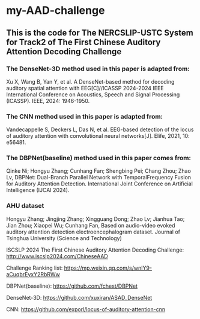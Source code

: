 # my-AAD-challenge

## This is the code for The NERCSLIP-USTC System for Track2 of The First Chinese Auditory Attention Decoding Challenge

### The DenseNet-3D method used in this paper is adapted from:
Xu X, Wang B, Yan Y, et al. A DenseNet-based method for decoding auditory spatial attention with EEG[C]//ICASSP 2024-2024 IEEE International Conference on Acoustics, Speech and Signal Processing (ICASSP). IEEE, 2024: 1946-1950.

### The CNN method used in this paper is adapted from:
Vandecappelle S, Deckers L, Das N, et al. EEG-based detection of the locus of auditory attention with convolutional neural networks[J]. Elife, 2021, 10: e56481.

### The DBPNet(baseline) method used in this paper comes from:
Qinke Ni; Hongyu Zhang; Cunhang Fan; Shengbing Pei; Chang Zhou; Zhao Lv, DBPNet: Dual-Branch Parallel Network with TemporalFrequency Fusion for Auditory Attention Detection. International Joint Conference on Artificial Intelligence (IJCAI 2024).  

### AHU dataset
Hongyu Zhang; Jingjing Zhang; Xingguang Dong; Zhao Lv; Jianhua Tao; Jian Zhou; Xiaopei Wu; Cunhang Fan, Based on audio-video evoked auditory attention detection electroencephalogram dataset. Journal of Tsinghua University (Science and Technology)

ISCSLP 2024 The First Chinese Auditory Attention Decoding Challenge: http://www.iscslp2024.com/ChineseAAD

Challenge Ranking list: https://mp.weixin.qq.com/s/wnIY9-aCuqbrEyxY2RbRWw

DBPNet(baseline): https://github.com/fchest/DBPNet

DenseNet-3D: https://github.com/xuxiran/ASAD_DenseNet

CNN: https://github.com/exporl/locus-of-auditory-attention-cnn
